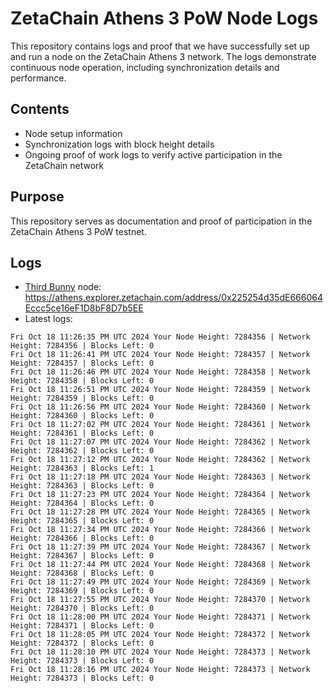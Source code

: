 # ZetaChain Athens 3 PoW Node Logs
This repository contains logs and proof that we have successfully set up and run a node on the ZetaChain Athens 3 network. The logs demonstrate continuous node operation, including synchronization details and performance.

## Contents
- Node setup information
- Synchronization logs with block height details
- Ongoing proof of work logs to verify active participation in the ZetaChain network

## Purpose
This repository serves as documentation and proof of participation in the ZetaChain Athens 3 PoW testnet.

## Logs

- [Third Bunny](https://thirdbunny.xyz/) node: https://athens.explorer.zetachain.com/address/0x225254d35dE666064Eccc5ce16eF1D8bF8D7b5EE
- Latest logs:
```
Fri Oct 18 11:26:35 PM UTC 2024 Your Node Height: 7284356 | Network Height: 7284356 | Blocks Left: 0
Fri Oct 18 11:26:41 PM UTC 2024 Your Node Height: 7284357 | Network Height: 7284357 | Blocks Left: 0
Fri Oct 18 11:26:46 PM UTC 2024 Your Node Height: 7284358 | Network Height: 7284358 | Blocks Left: 0
Fri Oct 18 11:26:51 PM UTC 2024 Your Node Height: 7284359 | Network Height: 7284359 | Blocks Left: 0
Fri Oct 18 11:26:56 PM UTC 2024 Your Node Height: 7284360 | Network Height: 7284360 | Blocks Left: 0
Fri Oct 18 11:27:02 PM UTC 2024 Your Node Height: 7284361 | Network Height: 7284361 | Blocks Left: 0
Fri Oct 18 11:27:07 PM UTC 2024 Your Node Height: 7284362 | Network Height: 7284362 | Blocks Left: 0
Fri Oct 18 11:27:12 PM UTC 2024 Your Node Height: 7284362 | Network Height: 7284363 | Blocks Left: 1
Fri Oct 18 11:27:18 PM UTC 2024 Your Node Height: 7284363 | Network Height: 7284363 | Blocks Left: 0
Fri Oct 18 11:27:23 PM UTC 2024 Your Node Height: 7284364 | Network Height: 7284364 | Blocks Left: 0
Fri Oct 18 11:27:28 PM UTC 2024 Your Node Height: 7284365 | Network Height: 7284365 | Blocks Left: 0
Fri Oct 18 11:27:34 PM UTC 2024 Your Node Height: 7284366 | Network Height: 7284366 | Blocks Left: 0
Fri Oct 18 11:27:39 PM UTC 2024 Your Node Height: 7284367 | Network Height: 7284367 | Blocks Left: 0
Fri Oct 18 11:27:44 PM UTC 2024 Your Node Height: 7284368 | Network Height: 7284368 | Blocks Left: 0
Fri Oct 18 11:27:49 PM UTC 2024 Your Node Height: 7284369 | Network Height: 7284369 | Blocks Left: 0
Fri Oct 18 11:27:55 PM UTC 2024 Your Node Height: 7284370 | Network Height: 7284370 | Blocks Left: 0
Fri Oct 18 11:28:00 PM UTC 2024 Your Node Height: 7284371 | Network Height: 7284371 | Blocks Left: 0
Fri Oct 18 11:28:05 PM UTC 2024 Your Node Height: 7284372 | Network Height: 7284372 | Blocks Left: 0
Fri Oct 18 11:28:10 PM UTC 2024 Your Node Height: 7284373 | Network Height: 7284373 | Blocks Left: 0
Fri Oct 18 11:28:16 PM UTC 2024 Your Node Height: 7284373 | Network Height: 7284373 | Blocks Left: 0
```
